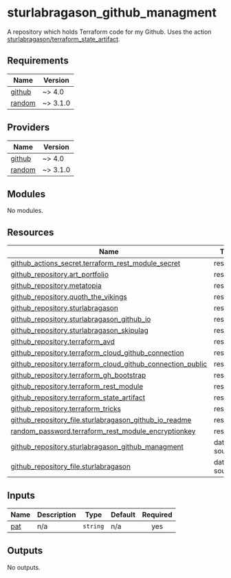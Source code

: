 # sturlabragason_github_managment

A repository which holds Terraform code for my Github. Uses the action [sturlabragason/terraform_state_artifact](https://github.com/marketplace/actions/terraform_state_artifact).

<!-- BEGIN_TF_DOCS -->
## Requirements

| Name | Version |
|------|---------|
| <a name="requirement_github"></a> [github](#requirement\_github) | ~> 4.0 |
| <a name="requirement_random"></a> [random](#requirement\_random) | ~> 3.1.0 |

## Providers

| Name | Version |
|------|---------|
| <a name="provider_github"></a> [github](#provider\_github) | ~> 4.0 |
| <a name="provider_random"></a> [random](#provider\_random) | ~> 3.1.0 |

## Modules

No modules.

## Resources

| Name | Type |
|------|------|
| [github_actions_secret.terraform_rest_module_secret](https://registry.terraform.io/providers/integrations/github/latest/docs/resources/actions_secret) | resource |
| [github_repository.art_portfolio](https://registry.terraform.io/providers/integrations/github/latest/docs/resources/repository) | resource |
| [github_repository.metatopia](https://registry.terraform.io/providers/integrations/github/latest/docs/resources/repository) | resource |
| [github_repository.quoth_the_vikings](https://registry.terraform.io/providers/integrations/github/latest/docs/resources/repository) | resource |
| [github_repository.sturlabragason](https://registry.terraform.io/providers/integrations/github/latest/docs/resources/repository) | resource |
| [github_repository.sturlabragason_github_io](https://registry.terraform.io/providers/integrations/github/latest/docs/resources/repository) | resource |
| [github_repository.sturlabragason_skipulag](https://registry.terraform.io/providers/integrations/github/latest/docs/resources/repository) | resource |
| [github_repository.terraform_avd](https://registry.terraform.io/providers/integrations/github/latest/docs/resources/repository) | resource |
| [github_repository.terraform_cloud_github_connection](https://registry.terraform.io/providers/integrations/github/latest/docs/resources/repository) | resource |
| [github_repository.terraform_cloud_github_connection_public](https://registry.terraform.io/providers/integrations/github/latest/docs/resources/repository) | resource |
| [github_repository.terraform_gh_bootstrap](https://registry.terraform.io/providers/integrations/github/latest/docs/resources/repository) | resource |
| [github_repository.terraform_rest_module](https://registry.terraform.io/providers/integrations/github/latest/docs/resources/repository) | resource |
| [github_repository.terraform_state_artifact](https://registry.terraform.io/providers/integrations/github/latest/docs/resources/repository) | resource |
| [github_repository.terraform_tricks](https://registry.terraform.io/providers/integrations/github/latest/docs/resources/repository) | resource |
| [github_repository_file.sturlabragason_github_io_readme](https://registry.terraform.io/providers/integrations/github/latest/docs/resources/repository_file) | resource |
| [random_password.terraform_rest_module_encryptionkey](https://registry.terraform.io/providers/hashicorp/random/latest/docs/resources/password) | resource |
| [github_repository.sturlabragason_github_managment](https://registry.terraform.io/providers/integrations/github/latest/docs/data-sources/repository) | data source |
| [github_repository_file.sturlabragason](https://registry.terraform.io/providers/integrations/github/latest/docs/data-sources/repository_file) | data source |

## Inputs

| Name | Description | Type | Default | Required |
|------|-------------|------|---------|:--------:|
| <a name="input_pat"></a> [pat](#input\_pat) | n/a | `string` | n/a | yes |

## Outputs

No outputs.
<!-- END_TF_DOCS -->